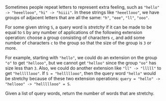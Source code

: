 Sometimes people repeat letters to represent extra feeling, such as `"hello" -> "heeellooo"`, `"hi" -> "hiiii"`.  In these strings like `"heeellooo"`, we have groups of adjacent letters that are all the same:  `"h"`, `"eee"`, `"ll"`, `"ooo"`.

For some given string `S`, a query word is *stretchy* if it can be made to be equal to `S` by any number of applications of the following extension operation: choose a group consisting of characters `c`, and add some number of characters `c` to the group so that the size of the group is `3` or more.

For example, starting with `"hello"`, we could do an extension on the group `"o"` to get `"hellooo"`, but we cannot get `"helloo"` since the group `"oo"` has size less than `3`.  Also, we could do another extension like `"ll" -> "lllll"` to get `"helllllooo"`.  If `S = "helllllooo"`, then the query word `"hello"` would be stretchy because of these two extension operations: `query = "hello" -> "hellooo" -> "helllllooo" = S`.

Given a list of query words, return the number of words that are stretchy. 